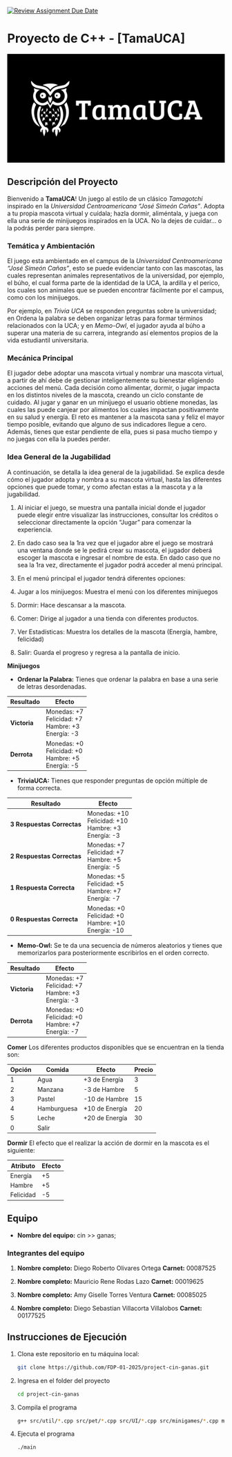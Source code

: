 [![Review Assignment Due Date](https://classroom.github.com/assets/deadline-readme-button-22041afd0340ce965d47ae6ef1cefeee28c7c493a6346c4f15d667ab976d596c.svg)](https://classroom.github.com/a/mi1WNrHU)

# Proyecto de C++ - [TamaUCA]

![TamaUCA](./img/Banner.png)

## Descripción del Proyecto

Bienvenido a **TamaUCA**! Un juego al estilo de un clásico _Tamagotchi_ inspirado en la _Universidad Centroamericana “José Simeón Cañas”_. Adopta a tu propia mascota virtual y cuídala; hazla dormir, aliméntala, y juega con ella una serie de minijuegos inspirados en la UCA. No la dejes de cuidar… o la podrás perder para siempre.

### Temática y Ambientación

El juego esta ambientado en el campus de la _Universidad Centroamericana “José Simeón Cañas”_, esto se puede evidenciar tanto con las mascotas, las cuales representan animales representativos de la universidad, por ejemplo, el búho, el cual forma parte de la identidad de la UCA, la ardilla y el perico, los cuales son animales que se pueden encontrar fácilmente por el campus, como con los minijuegos.

Por ejemplo, en _Trivia UCA_ se responden preguntas sobre la universidad; en Ordena la palabra se deben organizar letras para formar términos relacionados con la UCA; y en _Memo-Owl_, el jugador ayuda al búho a superar una materia de su carrera, integrando así elementos propios de la vida estudiantil universitaria.

### Mecánica Principal

El jugador debe adoptar una mascota virtual y nombrar una mascota virtual, a partir de ahí debe de gestionar inteligentemente su bienestar eligiendo acciones del menú. Cada decisión como alimentar, dormir, o jugar impacta en los distintos niveles de la mascota, creando un ciclo constante de cuidado. Al jugar y ganar en un minijuego el usuario obtiene monedas, las cuales las puede canjear por alimentos los cuales impactan positivamente en su salud y energía. El reto es mantener a la mascota sana y feliz el mayor tiempo posible, evitando que alguno de sus indicadores llegue a cero. Además, tienes que estar pendiente de ella, pues si pasa mucho tiempo y no juegas con ella la puedes perder.

### Idea General de la Jugabilidad

A continuación, se detalla la idea general de la jugabilidad. Se explica desde cómo el jugador adopta y nombra a su mascota virtual, hasta las diferentes opciones que puede tomar, y como afectan estas a la mascota y a la jugabilidad.

1. Al iniciar el juego, se muestra una pantalla inicial donde el jugador puede elegir entre visualizar las instrucciones, consultar los créditos o seleccionar directamente la opción “Jugar” para comenzar la experiencia.

2. En dado caso sea la 1ra vez que el jugador abre el juego se mostrará una ventana donde se le pedirá crear su mascota, el jugador deberá escoger la mascota e ingresar el nombre de esta. En dado caso que no sea la 1ra vez, directamente el jugador podrá acceder al menú principal.

3. En el menú principal el jugador tendrá diferentes opciones:
4. Jugar a los minijuegos: Muestra el menú con los diferentes minijuegos
5. Dormir: Hace descansar a la mascota.
6. Comer: Dirige al jugador a una tienda con diferentes productos.
7. Ver Estadísticas: Muestra los detalles de la mascota (Energía, hambre, felicidad)
8. Salir: Guarda el progreso y regresa a la pantalla de inicio.

**Minijuegos**

- **Ordenar la Palabra:** Tienes que ordenar la palabra en base a una serie de letras desordenadas.

| **Resultado** | **Efecto**                                                      |
| ------------- | --------------------------------------------------------------- |
| **Victoria**  | Monedas: +7 <br> Felicidad: +7 <br> Hambre: +3 <br> Energía: -3 |
| **Derrota**   | Monedas: +0 <br> Felicidad: +0 <br> Hambre: +5 <br> Energía: -5 |

- **TriviaUCA:** Tienes que responder preguntas de opción múltiple de forma correcta.

| **Resultado**              | **Efecto**                                                        |
| -------------------------- | ----------------------------------------------------------------- |
| **3 Respuestas Correctas** | Monedas: +10 <br> Felicidad: +10 <br> Hambre: +3 <br> Energía: -3 |
| **2 Respuestas Correctas** | Monedas: +7 <br> Felicidad: +7 <br> Hambre: +5 <br> Energía: -5   |
| **1 Respuesta Correcta**   | Monedas: +5 <br> Felicidad: +5 <br> Hambre: +7 <br> Energía: -7   |
| **0 Respuestas Correcta**  | Monedas: +0 <br> Felicidad: +0 <br> Hambre: +10 <br> Energía: -10 |

- **Memo-Owl:** Se te da una secuencia de números aleatorios y tienes que memorizarlos para posteriormente escribirlos en el orden correcto.

| **Resultado** | **Efecto**                                                      |
| ------------- | --------------------------------------------------------------- |
| **Victoria**  | Monedas: +7 <br> Felicidad: +7 <br> Hambre: +3 <br> Energía: -3 |
| **Derrota**   | Monedas: +0 <br> Felicidad: +0 <br> Hambre: +7 <br> Energía: -7 |

**Comer**
Los diferentes productos disponibles que se encuentran en la tienda son:

| **Opción** | **Comida**  | **Efecto**     | **Precio** |
| ---------- | ----------- | -------------- | ---------- |
| 1          | Agua        | +3 de Energía  | 3          |
| 2          | Manzana     | -3 de Hambre   | 5          |
| 3          | Pastel      | -10 de Hambre  | 15         |
| 4          | Hamburguesa | +10 de Energía | 20         |
| 5          | Leche       | +20 de Energía | 30         |
| 0          | Salir       |                |            |

**Dormir**
El efecto que el realizar la acción de dormir en la mascota es el siguiente:

| **Atributo** | **Efecto** |
| ------------ | ---------- |
| Energía      | +5         |
| Hambre       | +5         |
| Felicidad    | -5         |

## Equipo

- **Nombre del equipo:** cin >> ganas;

### Integrantes del equipo

1. **Nombre completo:** Diego Roberto Olivares Ortega
   **Carnet:** 00087525

2. **Nombre completo:** Mauricio Rene Rodas Lazo
   **Carnet:** 00019625

3. **Nombre completo:** Amy Giselle Torres Ventura
   **Carnet:** 00085025

4. **Nombre completo:** Diego Sebastian Villacorta Villalobos
   **Carnet:** 00177525

## Instrucciones de Ejecución

1. Clona este repositorio en tu máquina local:

   ```bash
   git clone https://github.com/FDP-01-2025/project-cin-ganas.git
   ```

2. Ingresa en el folder del proyecto

   ```bash
   cd project-cin-ganas
   ```

3. Compila el programa

   ```bash
   g++ src/util/*.cpp src/pet/*.cpp src/UI/*.cpp src/minigames/*.cpp main.cpp -o main
   ```

4. Ejecuta el programa
   ```bash
   ./main
   ```
